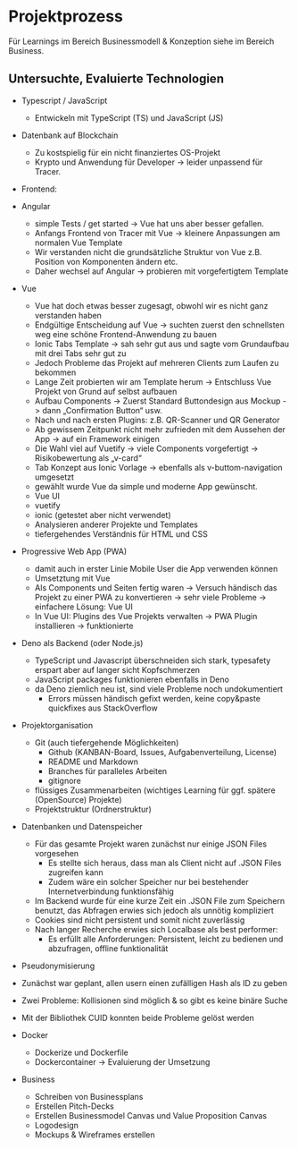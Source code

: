 # Projektprozess

Für Learnings im Bereich Businessmodell & Konzeption siehe im Bereich Business.

## Untersuchte, Evaluierte Technologien

- Typescript / JavaScript
  - Entwickeln mit TypeScript (TS) und JavaScript (JS)


- Datenbank auf Blockchain
  - Zu kostspielig für ein nicht finanziertes OS-Projekt
  - Krypto und Anwendung für Developer -> leider unpassend für Tracer.


- Frontend:

- Angular
  - simple Tests / get started -> Vue hat uns aber besser gefallen.
  - Anfangs Frontend von Tracer mit Vue -> kleinere Anpassungen am normalen Vue Template
  - Wir verstanden nicht die grundsätzliche Struktur von Vue z.B. Position von Komponenten ändern etc. 
  - Daher wechsel auf Angular -> probieren mit vorgefertigtem Template 

- Vue
  - Vue hat doch etwas besser zugesagt, obwohl wir es nicht ganz verstanden haben
  - Endgültige Entscheidung auf Vue  -> suchten zuerst den schnellsten weg eine schöne Frontend-Anwendung zu bauen
  - Ionic Tabs Template -> sah sehr gut aus und sagte vom Grundaufbau mit drei Tabs sehr gut zu
  - Jedoch Probleme das Projekt auf mehreren Clients zum Laufen zu bekommen 
  - Lange Zeit probierten wir am Template herum -> Entschluss Vue Projekt von Grund auf selbst aufbauen 
  - Aufbau Components -> Zuerst Standard Buttondesign aus Mockup
		      -> dann „Confirmation Button“ usw.
  - Nach und nach ersten Plugins: z.B. QR-Scanner und QR Generator
  - Ab gewissem Zeitpunkt nicht mehr zufrieden mit dem Aussehen der App -> auf ein Framework einigen
  - Die Wahl viel auf Vuetify -> viele Components vorgefertigt -> Risikobewertung als „v-card“
  - Tab Konzept aus Ionic Vorlage -> ebenfalls als v-buttom-navigation umgesetzt
  - gewählt wurde Vue da simple und moderne App gewünscht.
  - Vue UI
  - vuetify
  - ionic (getestet aber nicht verwendet)
  - Analysieren anderer Projekte und Templates
  - tiefergehendes Verständnis für HTML und CSS

- Progressive Web App (PWA)
  - damit auch in erster Linie Mobile User die App verwenden können
  - Umsetztung mit Vue
  - Als Components und Seiten fertig waren -> Versuch händisch das Projekt zu einer PWA zu konvertieren -> sehr viele Probleme -> einfachere Lösung: Vue UI
  - In Vue UI: Plugins des Vue Projekts verwalten -> PWA Plugin installieren -> funktionierte


- Deno als Backend (oder Node.js)
  - TypeScript und Javascript überschneiden sich stark, typesafety erspart aber auf langer sicht Kopfschmerzen 
  - JavaScript packages funktionieren ebenfalls in Deno
  - da Deno ziemlich neu ist, sind viele Probleme noch undokumentiert
    - Errors müssen händisch gefixt werden, keine copy&paste quickfixes aus StackOverflow 


- Projektorganisation
  - Git (auch tiefergehende Möglichkeiten)
    - Github (KANBAN-Board, Issues, Aufgabenverteilung, License)
    - README und Markdown
    - Branches für paralleles Arbeiten
    - gitignore
  - flüssiges Zusammenarbeiten (wichtiges Learning für ggf. spätere (OpenSource) Projekte)
  - Projektstruktur (Ordnerstruktur)


- Datenbanken und Datenspeicher
  - Für das gesamte Projekt waren zunächst nur einige JSON Files vorgesehen
    - Es stellte sich heraus, dass man als Client nicht auf .JSON Files zugreifen kann
    - Zudem wäre ein solcher Speicher nur bei bestehender Internetverbindung funktionsfähig
  - Im Backend wurde für eine kurze Zeit ein .JSON File zum Speichern benutzt, das Abfragen erwies sich jedoch als unnötig kompliziert
  - Cookies sind nicht persistent und somit nicht zuverlässig
  - Nach langer Recherche erwies sich Localbase als best performer:
    - Es erfüllt alle Anforderungen: Persistent, leicht zu bedienen und abzufragen, offline funktionalität

- Pseudonymisierung
 - Zunächst war geplant, allen usern einen zufälligen Hash als ID zu geben
  - Zwei Probleme: Kollisionen sind möglich & so gibt es keine binäre Suche
 - Mit der Bibliothek CUID konnten beide Probleme gelöst werden

- Docker
  - Dockerize und Dockerfile
  - Dockercontainer -> Evaluierung der Umsetzung


- Business
  - Schreiben von Businessplans
  - Erstellen Pitch-Decks
  - Erstellen Businessmodel Canvas und Value Proposition Canvas
  - Logodesign
  - Mockups & Wireframes erstellen

